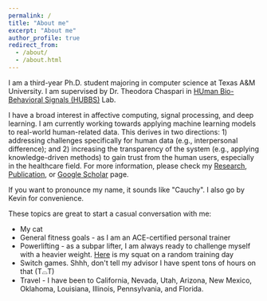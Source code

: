 ```yaml
---
permalink: /
title: "About me"
excerpt: "About me"
author_profile: true
redirect_from: 
  - /about/
  - /about.html
---
```


I am a third-year Ph.D. student majoring in computer science at Texas A&M University. I am supervised by Dr. Theodora Chaspari in [HUman Bio-Behavioral Signals (HUBBS)](https://hubbs.engr.tamu.edu/) Lab.  

I have a broad interest in affective computing, signal processing, and deep learning.  I am currently working towards applying machine learning models to real-world human-related data. This derives in two directions: 1) addressing challenges specifically for human data (e.g., interpersonal difference); and 2) increasing the transparency of the system (e.g., applying knowledge-driven methods) to gain trust from the human users, especially in the healthcare field. For more information, please check my [Research](/research/),  [Publication](/publications/), or [Google Scholar](https://scholar.google.com/citations?user=LmPz0PQAAAAJ&hl=en) page.  

If you want to pronounce my name, it sounds like "Cauchy". I also go by Kevin for convenience.  

These topics are great to start a casual conversation with me:
- My cat
- General fitness goals - as I am an ACE-certified personal trainer
- Powerlifting - as a subpar lifter, I am always ready to challenge myself with a heavier weight. [Here](https://vimeo.com/749962170) is my squat on a random training day
- Switch games. Shhh, don't tell my advisor I have spent tons of hours on that (T⌓T)
- Travel - I have been to California, Nevada, Utah, Arizona, New Mexico, Oklahoma, Louisiana, Illinois, Pennsylvania, and Florida.

